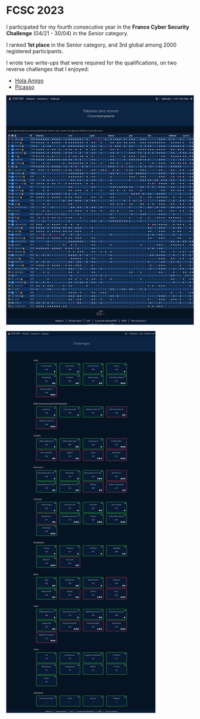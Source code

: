 # FCSC 2023

I participated for my fourth consecutive year in the **France Cyber Security Challenge** (04/21 - 30/04) in the *Senior* category.

I ranked **1st place** in the Senior category, and 3rd global among 2000 registered participants.

I wrote two write-ups that were required for the qualifications, on two reverse challenges that I enjoyed:

* [Hola Amigo](./hola-amigo/README.md)
* [Picasso](./picasso/README.md)

![Final global scoreboard matrix](./ranking.png)

![Solved challenges overview](./challenges.png)
